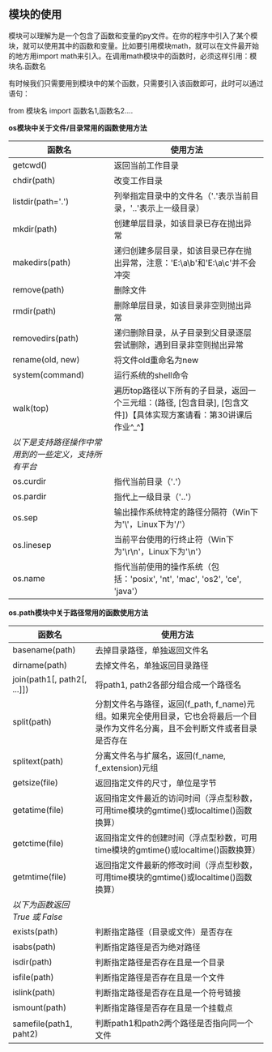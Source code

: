 ## 模块的使用

模块可以理解为是一个包含了函数和变量的py文件。在你的程序中引入了某个模块，就可以使用其中的函数和变量。比如要引用模块math，就可以在文件最开始的地方用import math来引入。在调用math模块中的函数时，必须这样引用：模块名.函数名

有时候我们只需要用到模块中的某个函数，只需要引入该函数即可，此时可以通过语句：

from 模块名 import 函数名1,函数名2....







**os模块中关于文件\/目录常用的函数使用方法**







| **函数名** | **使用方法** |
| --- | --- |
| getcwd\(\) | 返回当前工作目录 |
| chdir\(path\) | 改变工作目录 |
| listdir\(path='.'\) | 列举指定目录中的文件名（'.'表示当前目录，'..'表示上一级目录） |
| mkdir\(path\) | 创建单层目录，如该目录已存在抛出异常 |
| makedirs\(path\) | 递归创建多层目录，如该目录已存在抛出异常，注意：'E:\\a\\b'和'E:\\a\\c'并不会冲突 |
| remove\(path\) | 删除文件 |
| rmdir\(path\) | 删除单层目录，如该目录非空则抛出异常 |
| removedirs\(path\) | 递归删除目录，从子目录到父目录逐层尝试删除，遇到目录非空则抛出异常 |
| rename\(old, new\) | 将文件old重命名为new |
| system\(command\) | 运行系统的shell命令 |
| walk\(top\) | 遍历top路径以下所有的子目录，返回一个三元组：\(路径, \[包含目录\], \[包含文件\]\)【具体实现方案请看：第30讲课后作业^\_^】 |
| _以下是支持路径操作中常用到的一些定义，支持所有平台_ |  |
| os.curdir | 指代当前目录（'.'） |
| os.pardir | 指代上一级目录（'..'） |
| os.sep | 输出操作系统特定的路径分隔符（Win下为'\\'，Linux下为'\/'） |
| os.linesep | 当前平台使用的行终止符（Win下为'\r\n'，Linux下为'\n'） |
| os.name | 指代当前使用的操作系统（包括：'posix', 'nt', 'mac', 'os2', 'ce', 'java'） |







**os.path模块中关于路径常用的函数使用方法**





| **函数名** | **使用方法** |
| --- | --- |
| basename\(path\) | 去掉目录路径，单独返回文件名 |
| dirname\(path\) | 去掉文件名，单独返回目录路径 |
| join\(path1\[, path2\[, ...\]\]\) | 将path1, path2各部分组合成一个路径名 |
| split\(path\) | 分割文件名与路径，返回\(f\_path, f\_name\)元组。如果完全使用目录，它也会将最后一个目录作为文件名分离，且不会判断文件或者目录是否存在 |
| splitext\(path\) | 分离文件名与扩展名，返回\(f\_name, f\_extension\)元组 |
| getsize\(file\) | 返回指定文件的尺寸，单位是字节 |
| getatime\(file\) | 返回指定文件最近的访问时间（浮点型秒数，可用time模块的gmtime\(\)或localtime\(\)函数换算） |
| getctime\(file\) | 返回指定文件的创建时间（浮点型秒数，可用time模块的gmtime\(\)或localtime\(\)函数换算） |
| getmtime\(file\) | 返回指定文件最新的修改时间（浮点型秒数，可用time模块的gmtime\(\)或localtime\(\)函数换算） |
| _以下为函数返回 True 或 False_ |  |
| exists\(path\) | 判断指定路径（目录或文件）是否存在 |
| isabs\(path\) | 判断指定路径是否为绝对路径 |
| isdir\(path\) | 判断指定路径是否存在且是一个目录 |
| isfile\(path\) | 判断指定路径是否存在且是一个文件 |
| islink\(path\) | 判断指定路径是否存在且是一个符号链接 |
| ismount\(path\) | 判断指定路径是否存在且是一个挂载点 |
| samefile\(path1, paht2\) | 判断path1和path2两个路径是否指向同一个文件 |



 

